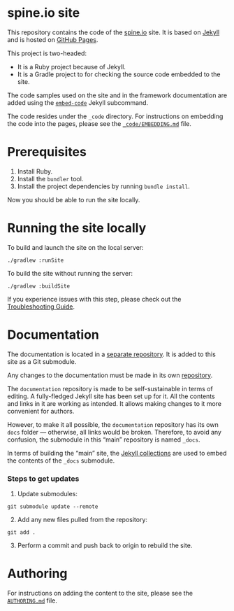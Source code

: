 spine.io site
======
This repository contains the code of the [spine.io](https://spine.io) site. 
It is based on [Jekyll](https://jekyllrb.com/) and is hosted on
[GitHub Pages](https://pages.github.com/).

This project is two-headed:
  * It is a Ruby project because of Jekyll.
  * It is a Gradle project to for checking the source code embedded to the site.   

The code samples used on the site and in the framework documentation are added using
the [`embed-code`](https://github.com/SpineEventEngine/embed-code) Jekyll subcommand.

The code resides under the `_code` directory. For instructions on embedding the code into the pages, 
please see the [`_code/EMBEDDING.md`](_code/EMBEDDING.md) file. 

# Prerequisites

 1. Install Ruby.
 2. Install the `bundler` tool.
 3. Install the project dependencies by running `bundle install`.
 
Now you should be able to run the site locally.

# Running the site locally

To build and launch the site on the local server:
```
./gradlew :runSite
```
To build the site without running the server:
```
./gradlew :buildSite
```
If you experience issues with this step, please check out
the [Troubleshooting Guide](TROUBLESHOOTING.md).

# Documentation

The documentation is located in a [separate repository](https://github.com/SpineEventEngine/documentation.git).
It is added to this site as a Git submodule.

Any changes to the documentation must be made in its own 
[repository](https://github.com/SpineEventEngine/documentation.git).

The `documentation` repository is made to be self-sustainable in terms of editing. A fully-fledged 
Jekyll site has been set up for it. All the contents and links in it are working as intended. 
It allows making changes to it more convenient for authors.

However, to make it all possible, the `documentation` repository has its own `docs` folder — 
otherwise, all links would be broken. Therefore, to avoid any confusion, the submodule 
in this “main” repository is named `_docs`.

In terms of building the “main” site, the [Jekyll collections](https://jekyllrb.com/docs/step-by-step/09-collections/)
are used to embed the contents of the `_docs` submodule.

### Steps to get updates
1. Update submodules:
```
git submodule update --remote
```

2. Add any new files pulled from the repository:
```
git add .
```

3. Perform a commit and push back to origin to rebuild the site.

# Authoring

For instructions on adding the content to the site, please see
the [`AUTHORING.md`](AUTHORING.md) file.
